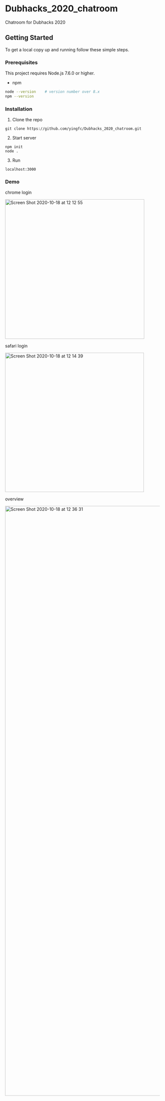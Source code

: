 # Dubhacks_2020_chatroom
Chatroom for Dubhacks 2020

<!-- GETTING STARTED -->
## Getting Started

To get a local copy up and running follow these simple steps.

### Prerequisites

This project requires Node.js 7.6.0 or higher.
* npm
```sh
node --version    # version number over 8.x
npm --version
```

### Installation

1. Clone the repo
```
git clone https://github.com/yingfc/Dubhacks_2020_chatroom.git
```
2. Start server
```
npm init
node .
```
3. Run
```
localhost:3000
```

### Demo

 chrome login

<img width="453" alt="Screen Shot 2020-10-18 at 12 12 55" src="https://user-images.githubusercontent.com/66505438/96358932-2d90ac80-113f-11eb-99b0-bebd9f6a7860.png">

 safari login

<img width="452" alt="Screen Shot 2020-10-18 at 12 14 39" src="https://user-images.githubusercontent.com/66505438/96358937-35e8e780-113f-11eb-8c92-92def0130ad4.png">

 overview

<img width="1914" alt="Screen Shot 2020-10-18 at 12 36 31" src="https://user-images.githubusercontent.com/66505438/96358938-38e3d800-113f-11eb-82c2-44140be10d41.png">
